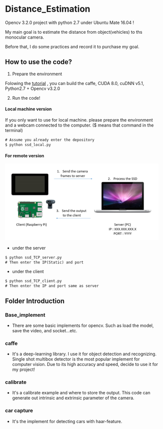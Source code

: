 # Distance_Estimation
Opencv 3.2.0 project with python 2.7 under Ubuntu Mate 16.04 !  

My main goal is to estimate the distance from object(vehicles) to ths monocular camera.  

Before that, I do some practices and record it to purchase my goal.

## How to use the code?

1. Prepare the environment

Folowing the [tutorial](https://paper.dropbox.com/doc/Single-Shot-Mutilbox-Detector-Environment-built-in-Ubuntu16.04-Caffe-Cuda8.0-python-2.7-Opencv3.2.0-P8eT6TMnbJSw5DzUOgrli)
 , you can build the caffe, CUDA 8.0, cuDNN v5.1, Python2.7 + Opencv v3.2.0


2. Run the code!

#### Local machine version
If you only want to use for local machine. please prepare the environment and a webcam connected to the computer.
($ means that command in the terminal)

```
# Assume you already enter the depository
$ python ssd_local.py
```
#### For remote version
![architecture](/socket.png)

* under the server
```
$ python ssd_TCP_server.py
# Then enter the IP(Static) and port
```
* under the client
```
$ python ssd_TCP_client.py
# Then enter the IP and port same as server
```

## Folder Introduction 

### Base_implement
- There are some basic implements for opencv. Such as load the model, save the video, and socket...etc.

### caffe
- It's a deep-learning library. I use it for object detection and recognizing. Single shot multibox detector is the most popular implement for computer vision. Due to its high accuracy and speed, decide to use it for my project!

### calibrate
- It's a calibrate example and where to store the output. This code can generate out intrinsic and extrinsic parameter of the camera.

### car capture
- It's the implement for detecting cars with haar-feature.
